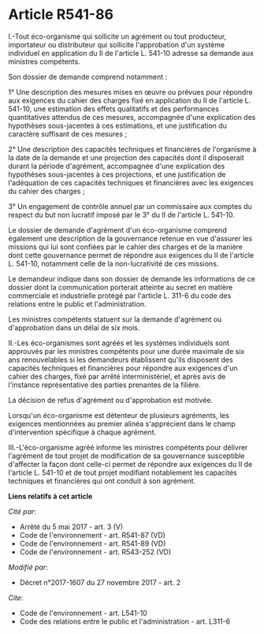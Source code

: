 # Article R541-86

I.-Tout éco-organisme qui sollicite un agrément ou tout producteur, importateur ou distributeur qui sollicite l'approbation
d'un système individuel en application du II de l'article L. 541-10 adresse sa demande aux ministres compétents.

Son dossier de demande comprend notamment :

1° Une description des mesures mises en œuvre ou prévues pour répondre aux exigences du cahier des charges fixé en
application du II de l'article L. 541-10, une estimation des effets qualitatifs et des performances quantitatives attendus de
ces mesures, accompagnée d'une explication des hypothèses sous-jacentes à ces estimations, et une justification du caractère
suffisant de ces mesures ;

2° Une description des capacités techniques et financières de l'organisme à la date de la demande et une projection des
capacités dont il disposerait durant la période d'agrément, accompagnée d'une explication des hypothèses sous-jacentes à ces
projections, et une justification de l'adéquation de ces capacités techniques et financières avec les exigences du cahier des
charges ;

3° Un engagement de contrôle annuel par un commissaire aux comptes du respect du but non lucratif imposé par le 3° du II de
l'article L. 541-10.

Le dossier de demande d'agrément d'un éco-organisme comprend également une description de la gouvernance retenue en vue
d'assurer les missions qui lui sont confiées par le cahier des charges et de la manière dont cette gouvernance permet de
répondre aux exigences du II de l'article L. 541-10, notamment celle de la non-lucrativité de ces missions.

Le demandeur indique dans son dossier de demande les informations de ce dossier dont la communication porterait atteinte au
secret en matière commerciale et industrielle protégé par l'article L. 311-6 du code des relations entre le public et
l'administration.

Les ministres compétents statuent sur la demande d'agrément ou d'approbation dans un délai de six mois.

II.-Les éco-organismes sont agréés et les systèmes individuels sont approuvés par les ministres compétents pour une durée
maximale de six ans renouvelables si les demandeurs établissent qu'ils disposent des capacités techniques et financières pour
répondre aux exigences d'un cahier des charges, fixé par arrêté interministériel, et après avis de l'instance représentative
des parties prenantes de la filière.

La décision de refus d'agrément ou d'approbation est motivée.

Lorsqu'un éco-organisme est détenteur de plusieurs agréments, les exigences mentionnées au premier alinéa s'apprécient dans
le champ d'intervention spécifique à chaque agrément.

III.-L'éco-organisme agréé informe les ministres compétents pour délivrer l'agrément de tout projet de modification de sa
gouvernance susceptible d'affecter la façon dont celle-ci permet de répondre aux exigences du II de l'article L. 541-10 et de
tout projet modifiant notablement les capacités techniques et financières qui ont conduit à son agrément.

**Liens relatifs à cet article**

_Cité par_:

  - Arrêté du 5 mai 2017 - art. 3 (V)
  - Code de l'environnement - art. R541-87 (VD)
  - Code de l'environnement - art. R541-89 (VD)
  - Code de l'environnement - art. R543-252 (VD)

_Modifié par_:

  - Décret n°2017-1607 du 27 novembre 2017 - art. 2

_Cite_:

  - Code de l'environnement - art. L541-10
  - Code des relations entre le public et l'administration - art. L311-6
